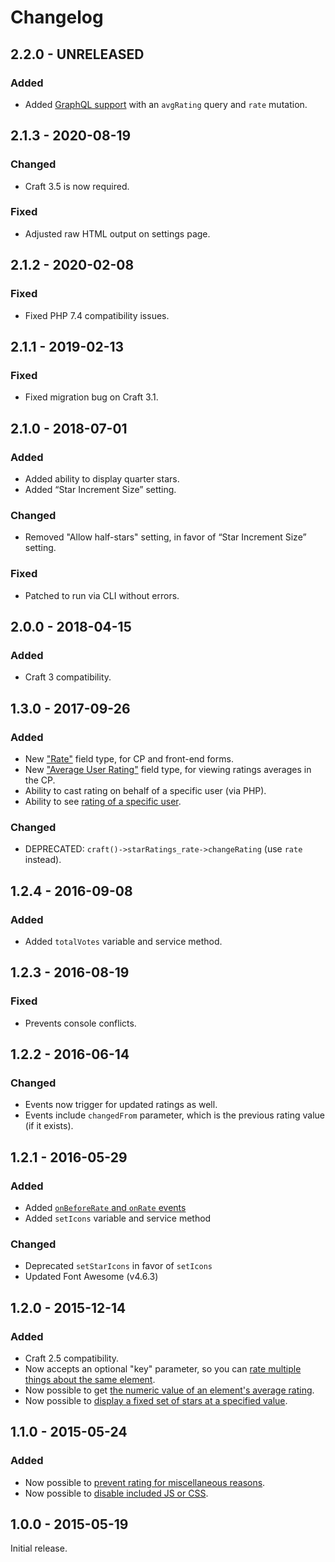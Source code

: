 # Changelog

## 2.2.0 - UNRELEASED

### Added
- Added [GraphQL support](https://plugins.doublesecretagency.com/star-ratings/graphql-support) with an `avgRating` query and `rate` mutation.

## 2.1.3 - 2020-08-19

### Changed
- Craft 3.5 is now required.

### Fixed
- Adjusted raw HTML output on settings page.

## 2.1.2 - 2020-02-08

### Fixed
- Fixed PHP 7.4 compatibility issues.

## 2.1.1 - 2019-02-13

### Fixed
- Fixed migration bug on Craft 3.1.

## 2.1.0 - 2018-07-01

### Added
- Added ability to display quarter stars.
- Added “Star Increment Size” setting.

### Changed
- Removed "Allow half-stars" setting, in favor of “Star Increment Size” setting.

### Fixed
- Patched to run via CLI without errors.

## 2.0.0 - 2018-04-15

### Added
- Craft 3 compatibility.

## 1.3.0 - 2017-09-26

### Added
- New ["Rate"](https://www.doublesecretagency.com/plugins/star-ratings/docs/rate-field-type) field type, for CP and front-end forms.
- New ["Average User Rating"](https://www.doublesecretagency.com/plugins/star-ratings/docs/average-user-rating-field-type) field type, for viewing ratings averages in the CP.
- Ability to cast rating on behalf of a specific user (via PHP).
- Ability to see [rating of a specific user](https://www.doublesecretagency.com/plugins/star-ratings/docs/get-rating-cast-by-a-specific-user).

### Changed
- DEPRECATED: `craft()->starRatings_rate->changeRating` (use `rate` instead).

## 1.2.4 - 2016-09-08

### Added
- Added `totalVotes` variable and service method.

## 1.2.3 - 2016-08-19

### Fixed
- Prevents console conflicts.

## 1.2.2 - 2016-06-14

### Changed
- Events now trigger for updated ratings as well.
- Events include `changedFrom` parameter, which is the previous rating value (if it exists).

## 1.2.1 - 2016-05-29

### Added
- Added [`onBeforeRate` and `onRate` events](https://www.doublesecretagency.com/plugins/star-ratings/docs/events)
- Added `setIcons` variable and service method

### Changed
- Deprecated `setStarIcons` in favor of `setIcons`
- Updated Font Awesome (v4.6.3)

## 1.2.0 - 2015-12-14

### Added
- Craft 2.5 compatibility.
- Now accepts an optional "key" parameter, so you can [rate multiple things about the same element](https://www.doublesecretagency.com/plugins/star-ratings/docs/multiple-ratings-for-the-same-element).
- Now possible to get [the numeric value of an element's average rating](https://www.doublesecretagency.com/plugins/star-ratings/docs/get-numerical-value-of-stars).
- Now possible to [display a fixed set of stars at a specified value](https://www.doublesecretagency.com/plugins/star-ratings/docs/output-a-set-of-locked-stars).

## 1.1.0 - 2015-05-24

### Added
- Now possible to [prevent rating for miscellaneous reasons](https://www.doublesecretagency.com/plugins/star-ratings/docs/prevent-rating-for-miscellaneous-reasons).
- Now possible to [disable included JS or CSS](https://www.doublesecretagency.com/plugins/star-ratings/docs/disable-js-or-css).

## 1.0.0 - 2015-05-19

Initial release.
